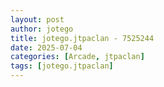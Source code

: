 ```yaml
---
layout: post
author: jotego
title: jotego.jtpaclan - 7525244
date: 2025-07-04
categories: [Arcade, jtpaclan]
tags: [jotego.jtpaclan]
---
```


